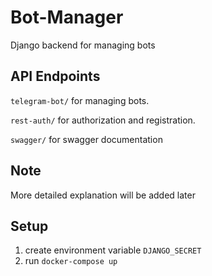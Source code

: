 # Bot-Manager
Django backend for managing bots

## API Endpoints
`telegram-bot/` for managing bots.

`rest-auth/` for authorization and registration.

`swagger/` for swagger documentation

## Note
More detailed explanation will be added later


## Setup
1. create environment variable `DJANGO_SECRET`
2. run `docker-compose up`
